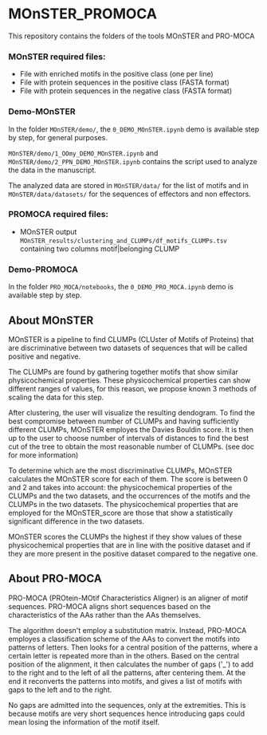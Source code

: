 # MOnSTER_PROMOCA
This repository contains the folders of the tools MOnSTER and PRO-MOCA

### MOnSTER required files:
- File with enriched motifs in the positive class (one per line)
- File with protein sequences in the positive class (FASTA format)
- File with protein sequences in the negative class (FASTA format)
  
### Demo-MOnSTER
In the folder ```MOnSTER/demo/```, the ```0_DEMO_MOnSTER.ipynb``` demo is available step by step, for general purposes.

```MOnSTER/demo/1_OOmy_DEMO_MOnSTER.ipynb``` and ```MOnSTER/demo/2_PPN_DEMO_MOnSTER.ipynb``` contains the script used to analyze the data in the manuscript.

The analyzed data are stored in ```MOnSTER/data/``` for the list of motifs and in ```MOnSTER/data/datasets/``` for the sequences of effectors and non effectors.

### PROMOCA required files:
- MOnSTER output ```MOnSTER_results/clustering_and_CLUMPs/df_motifs_CLUMPs.tsv``` containing two columns motif|belonging CLUMP
### Demo-PROMOCA
In the folder ```PRO_MOCA/notebooks```, the ```0_DEMO_PRO_MOCA.ipynb``` demo is available step by step.

## About MOnSTER
MOnSTER is a pipeline to find CLUMPs (CLUster of Motifs of Proteins)
that are discriminative between two datasets of sequences
that will be called positive and negative.
       
The CLUMPs are found by gathering together motifs that show
similar physicochemical properties.
These physicochemical properties can show different ranges of
values, for this reason, we propose known 3 methods of scaling
the data for this step.
       
After clustering, the user will visualize the resulting dendogram.
To find the best compromise between number of CLUMPs and having
sufficiently different CLUMPs, MOnSTER employes the Davies Bouldin score.
It is then up to the user to choose number of intervals
of distances to find the best cut of the tree to obtain the most
reasonable number of CLUMPs.
(see doc for more information)
       
To determine which are the most discriminative CLUMPs, MOnSTER
calculates the MOnSTER score for each of them. The score
is between 0 and 2 and takes into account: the physicochemical
properties of the CLUMPs and the two datasets, and the occurrences
of the motifs and the CLUMPs in the two datasets.
The physicochemical properties that are employed for the MOnSTER_score
are those that show a statistically significant difference
in the two datasets.
       
MOnSTER scores the CLUMPs the highest if they show values of these
physicochemical properties that are in line with the positive
dataset and if they are more present in the positive dataset
compared to the negative one.

## About PRO-MOCA
PRO-MOCA (PROtein-MOtif Characteristics Aligner) is an
aligner of motif sequences.
PRO-MOCA aligns short sequences based on the characteristics
of the AAs rather than the AAs themselves.
       
The algorithm doesn't employ a substitution matrix.
Instead, PRO-MOCA employes a classification scheme of the 
AAs to convert the motifs into patterns of letters. Then
looks for a central position of the patterns, where a 
certain letter is repeated more than in the others.
Based on the central position of the alignment, it then
calculates the number of gaps ('_') to add to the right and 
to the left of all the patterns, after centering them.
At the end it reconverts the patterns into motifs, 
and gives a list of motifs with gaps to the left and 
to the right.
       
No gaps are admitted into the sequences, only at the 
extremities. This is because motifs are very short sequences
hence introducing gaps could mean losing the information
of the motif itself.



